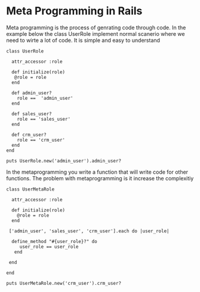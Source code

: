 # Meta Programming in Rails
Meta programming is the process of genrating code through code. In the example below the class UserRole implement normal scanerio where we need to wirte a lot of code. It is simple and easy to understand
```
class UserRole

  attr_accessor :role
	
  def initialize(role)
   @role = role
  end
	
  def admin_user?
    role ==  'admin_user'
  end

  def sales_user?
    role == 'sales_user'
  end
  
  def crm_user?
    role == 'crm_user'
  end
end

puts UserRole.new('admin_user').admin_user?
```
In the metaprogramming you write a function that will write code for other functions. The problem with metaprogramming is it increase the complexitiy
```
class UserMetaRole
  
  attr_accessor :role

  def initialize(role)
    @role = role
  end

 ['admin_user', 'sales_user', 'crm_user'].each do |user_role|
   
  define_method "#{user_role}?" do
     user_role == user_role
   end
   
 end
 
end

puts UserMetaRole.new('crm_user').crm_user?
```
